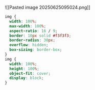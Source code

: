 
![[Pasted image 20250625095024.png]]

```css
img {
  width: 100%;
  max-width: 100%;
  aspect-ratio: 16 / 9;
  border: 10px solid #f3f3f3;
  border-radius: 30px;
  overflow: hidden;
  box-sizing: border-box;
}
img {
  width: 100%;
  height: 100%;
  object-fit: cover;
  display: block;
}

```